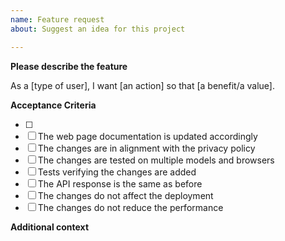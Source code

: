 ```yaml
---
name: Feature request
about: Suggest an idea for this project

---
```


**Please describe the feature**
<!-- Please fill in the brackets -->
As a [type of user], I want [an action] so that [a benefit/a value].

**Acceptance Criteria**
<!-- What should be done for the issue to be considered completed. Add checklist item(s) and remove examples not applicable -->
- [ ] <!-- Issue specific criteria -->
- [ ] The web page documentation is updated accordingly
- [ ] The changes are in alignment with the privacy policy
- [ ] The changes are tested on multiple models and browsers
- [ ] Tests verifying the changes are added
- [ ] The API response is the same as before
- [ ] The changes do not affect the deployment
- [ ] The changes do not reduce the performance

**Additional context**
<!-- Add any other context or screenshots about the feature request here -->
